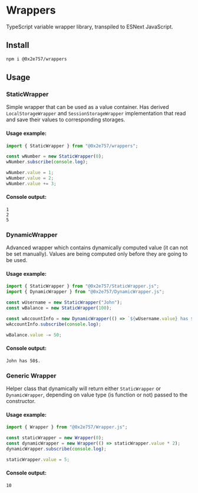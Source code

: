 # Wrappers

TypeScript variable wrapper library, transpiled to ESNext JavaScript.

## Install

```bash
npm i @0x2e757/wrappers
```

## Usage

### StaticWrapper

Simple wrapper that can be used as a value container. Has derived `LocalStorageWrapper` and `SessionStorageWrapper` implementation that read and save their values to corresponding storages.

#### Usage example:

```typescript
import { StaticWrapper } from "@0x2e757/wrappers";

const wNumber = new StaticWrapper(0);
wNumber.subscribe(console.log);

wNumber.value = 1;
wNumber.value = 2;
wNumber.value += 3;
```

#### Console output:

```
1
2
5
```

### DynamicWrapper

Advanced wrapper which contains dynamically computed value (it can not be set manually). Values are being computed only before they are going to be used.

#### Usage example:

```typescript
import { StaticWrapper } from "@0x2e757/StaticWrapper.js";
import { DynamicWrapper } from "@0x2e757/DynamicWrapper.js";

const wUsername = new StaticWrapper("John");
const wBalance = new StaticWrapper(100);

const wAccountInfo = new DynamicWrapper(() => `${wUsername.value} has ${wBalance.value}$.`);
wAccountInfo.subscribe(console.log);

wBalance.value -= 50;
```

#### Console output:

```
John has 50$.
```

### Generic Wrapper

Helper class that dynamically will return either `StaticWrapper` or `DynamicWrapper`, depending on value type (is function or not) passed to the constructor.

#### Usage example:

```TypeScript
import { Wrapper } from "@0x2e757/Wrapper.js";

const staticWrapper = new Wrapper(0);
const dynamicWrapper = new Wrapper(() => staticWrapper.value * 2);
dynamicWrapper.subscribe(console.log);

staticWrapper.value = 5;
```

#### Console output:

```
10
```